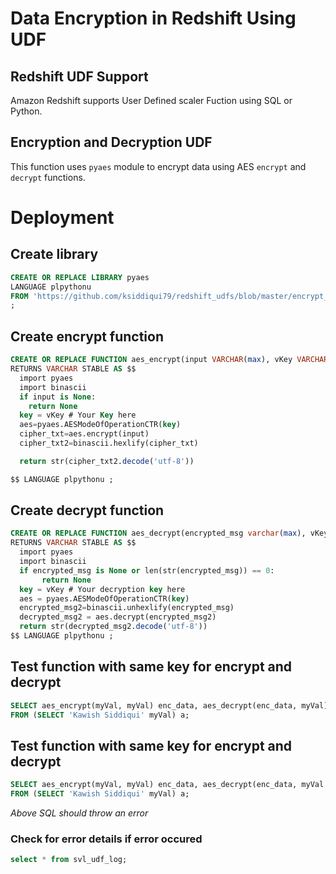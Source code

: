 # Data Encryption in Redshift Using UDF
## Redshift UDF Support
Amazon Redshift supports User Defined scaler Fuction using SQL or Python.

## Encryption and Decryption UDF
This function uses `pyaes` module to encrypt data using AES `encrypt` and `decrypt` functions.


# Deployment 
## Create library
```SQL
CREATE OR REPLACE LIBRARY pyaes 
LANGUAGE plpythonu 
FROM 'https://github.com/ksiddiqui79/redshift_udfs/blob/master/encrypt_decrypt_udf/pyaes.zip?raw=true' 
;
```

## Create encrypt function
```SQL
CREATE OR REPLACE FUNCTION aes_encrypt(input VARCHAR(max), vKey VARCHAR(max)) 
RETURNS VARCHAR STABLE AS $$
  import pyaes 
  import binascii
  if input is None:
    return None  
  key = vKey # Your Key here
  aes=pyaes.AESModeOfOperationCTR(key)
  cipher_txt=aes.encrypt(input)
  cipher_txt2=binascii.hexlify(cipher_txt)

  return str(cipher_txt2.decode('utf-8'))

$$ LANGUAGE plpythonu ;
```

## Create decrypt function
```SQL
CREATE OR REPLACE FUNCTION aes_decrypt(encrypted_msg varchar(max), vKey VARCHAR(max))
RETURNS VARCHAR STABLE AS $$
  import pyaes
  import binascii
  if encrypted_msg is None or len(str(encrypted_msg)) == 0:
       return None
  key = vKey # Your decryption key here
  aes = pyaes.AESModeOfOperationCTR(key)
  encrypted_msg2=binascii.unhexlify(encrypted_msg)
  decrypted_msg2 = aes.decrypt(encrypted_msg2)
  return str(decrypted_msg2.decode('utf-8'))
$$ LANGUAGE plpythonu ;
```
## Test function with same key for encrypt and decrypt
```SQL
SELECT aes_encrypt(myVal, myVal) enc_data, aes_decrypt(enc_data, myVal)
FROM (SELECT 'Kawish Siddiqui' myVal) a;
```

## Test function with same key for encrypt and decrypt
```SQL
SELECT aes_encrypt(myVal, myVal) enc_data, aes_decrypt(enc_data, myVal||'111')
FROM (SELECT 'Kawish Siddiqui' myVal) a;
```
 *Above SQL should throw an error*

### Check for error details if error occured
```SQL
select * from svl_udf_log;
```